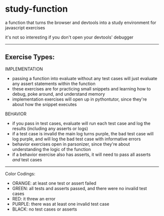 # study-function

a function that turns the browser and devtools into a study environment for javascript exercises

it's not so interesting if you don't open your devtools' debugger

---

## Exercise Types:

IMPLEMENTATION
* passing a function into evaluate without any test cases will just evaluate any assert statements within the function
* these exercises are for practicing small snippets and learning how to debug, poke around, and understand memory 
* implementation exercises will open up in pythontutor, since they're about how the snippet executes

BEHAVIOR
* if you pass in test cases, evaluate will run each test case and log the results (including any asserts or logs)
* if a test case is invalid the main log turns purple, the bad test case will log purple, and will log the bad test case with informative errors
* behavior exercises open in parsonizer, since they're about understanding the logic of the function
* if a behavior exercise also has asserts, it will need to pass all asserts _and_ test cases


---

Color Codings:
* ORANGE: at least one test or assert failed
* GREEN: all tests and asserts passed, and there were no invalid test cases
* RED: it threw an error
* PURPLE: there was at least one invalid test case
* BLACK: no test cases or asserts

